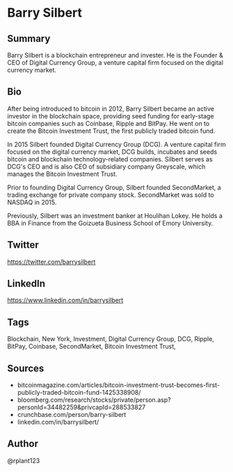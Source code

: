 # Barry Silbert

## Summary
Barry Silbert is a blockchain entrepreneur and invester. He is the Founder & CEO of Digital Currency Group, a venture capital firm focused on the digital currency market. 

## Bio
After being introduced to bitcoin in 2012, Barry Silbert became an active investor in the blockchain space, providing seed funding for early-stage bitcoin companies such as Coinbase, Ripple and BitPay. He went on to create the Bitcoin Investment Trust, the first publicly traded bitcoin fund.

In 2015 Silbert founded Digital Currency Group (DCG). A venture capital firm focused on the digital currency market, DCG builds, incubates and seeds bitcoin and blockchain technology-related companies. Silbert serves as DCG's CEO and is also CEO of subsidiary company Greyscale, which manages the Bitcoin Investment Trust. 

Prior to founding Digital Currency Group, Silbert founded SecondMarket, a trading exchange for private company stock. SecondMarket was sold to NASDAQ in 2015. 

Previously, Silbert was an investment banker at Houlihan Lokey. He holds a BBA in Finance from the Goizueta Business School of Emory University. 

## Twitter
https://twitter.com/barrysilbert

## LinkedIn
https://www.linkedin.com/in/barrysilbert

## Tags
Blockchain, New York, Investment, Digital Currency Group, DCG, Ripple, BitPay, Coinbase, SecondMarket, Bitcoin Investment Trust,

## Sources
- bitcoinmagazine.com/articles/bitcoin-investment-trust-becomes-first-publicly-traded-bitcoin-fund-1425338908/
- bloomberg.com/research/stocks/private/person.asp?personId=34482259&privcapId=288533827 
- crunchbase.com/person/barry-silbert
- linkedin.com/in/barrysilbert/

## Author
@rplant123
